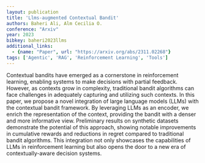 ```yaml
---
layout: publication
title: 'Llms-augmented Contextual Bandit'
authors: Baheri Ali, Alm Cecilia O.
conference: "Arxiv"
year: 2023
bibkey: baheri2023llms
additional_links:
  - {name: "Paper", url: "https://arxiv.org/abs/2311.02268"}
tags: ['Agentic', 'RAG', 'Reinforcement Learning', 'Tools']
---
```

Contextual bandits have emerged as a cornerstone in reinforcement learning, enabling systems to make decisions with partial feedback. However, as contexts grow in complexity, traditional bandit algorithms can face challenges in adequately capturing and utilizing such contexts. In this paper, we propose a novel integration of large language models (LLMs) with the contextual bandit framework. By leveraging LLMs as an encoder, we enrich the representation of the context, providing the bandit with a denser and more informative view. Preliminary results on synthetic datasets demonstrate the potential of this approach, showing notable improvements in cumulative rewards and reductions in regret compared to traditional bandit algorithms. This integration not only showcases the capabilities of LLMs in reinforcement learning but also opens the door to a new era of contextually-aware decision systems.
